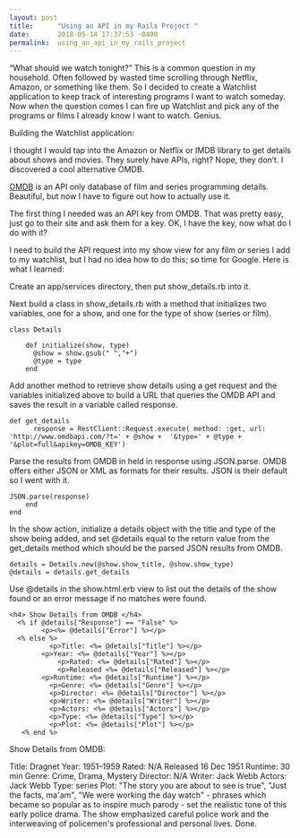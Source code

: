 ```yaml
---
layout: post
title:      "Using an API in my Rails Project "
date:       2018-05-14 17:37:53 -0400
permalink:  using_an_api_in_my_rails_project
---
```



“What should we watch tonight?” This is a common question in my household. Often followed by wasted time scrolling through Netflix, Amazon, or something like them. So I decided to create a Watchlist application to keep track of interesting programs I want to watch someday. Now when the question comes I can fire up Watchlist and pick any of the programs or films I already know I want to watch. Genius.

Building the Watchlist application:

I thought I would tap into the Amazon or Netflix or IMDB library to get details about shows and movies. They surely have APIs, right? Nope, they don’t. I discovered a cool alternative OMDB. 

[OMDB](http://http://www.omdbapi.com/) is an API only database of film and series programming details. Beautiful, but now I have to figure out how to actually use it.

The first thing I needed was an API key from OMDB. That was pretty easy, just go to their site and ask them for a key.  OK, I have the key, now what do I do with it?

I need to build the API request into my show view for any film or series I add to my watchlist, but I had no idea how to do this; so time for Google. Here is what I learned:

Create an app/services directory, then put show_details.rb into it.

Next build a class in show_details.rb with a method that initializes two variables, one for a show, and one for the type of show (series or film). 

```
class Details

    def initialize(show, type)
      @show = show.gsub(" ","+")  
      @type = type
    end
```

Add another method to retrieve show details using a get request and the variables initialized above to build a URL that queries the OMDB API and saves the result in a variable called response. 
```
def get_details
      response = RestClient::Request.execute( method: :get, url: 'http://www.omdbapi.com/?t=' + @show +  '&type=' + @type + '&plot=full&apikey=OMDB_KEY')
```
 	 
Parse the results from OMDB in held in response using JSON.parse. OMDB offers either JSON or XML as formats for their results. JSON is their default so I went with it.

```
JSON.parse(response)
  	end	
end

```
      
In the show action, initialize a details object with the title and type of the show being added, and set @details equal to the return value from the get_details method which should be the parsed JSON results from OMDB.

```
details = Details.new(@show.show_title, @show.show_type)
@details = details.get_details
```

Use @details in the show.html.erb view to list out the details of the show found or an error message if no matches were found. 

```
<h4> Show Details from OMDB </h4>
  <% if @details["Response"] == "False" %>
    	<p><%= @details["Error"] %></p>
  <% else %>
 		  <p>Title: <%= @details["Title"] %></p>
  		<p>Year: <%= @details["Year"] %></p>
			<p>Rated: <%= @details["Rated"] %></p>
			<p>Released <%= @details["Released"] %></p>
  		<p>Runtime: <%= @details["Runtime"] %></p>
		  <p>Genre: <%= @details["Genre"] %></p>
 		  <p>Director: <%= @details["Director"] %></p>
 		  <p>Writer: <%= @details["Writer"] %></p>
 		  <p>Actors: <%= @details["Actors"] %></p>  		
		  <p>Type: <%= @details["Type"] %></p>  		
		  <p>Plot: <%= @details["Plot"] %></p>
   <% end %>
```

Show Details from OMDB:

Title: Dragnet
Year: 1951–1959
Rated: N/A
Released 16 Dec 1951
Runtime: 30 min
Genre: Crime, Drama, Mystery
Director: N/A
Writer: Jack Webb
Actors: Jack Webb
Type: series
Plot: "The story you are about to see is true", "Just the facts, ma'am", "We were working the day watch" - phrases which became so popular as to inspire much parody - set the realistic tone of this early police drama. The show emphasized careful police work and the interweaving of policemen's professional and personal lives.
Done.




